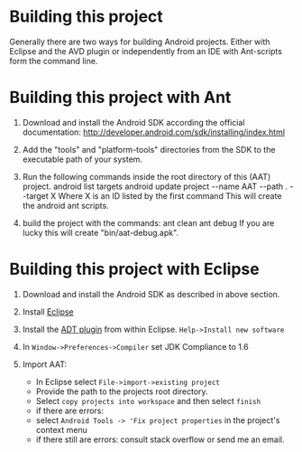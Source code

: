 # Building this project
Generally there are two ways for building Android projects. Either with Eclipse
and the AVD plugin or independently from an IDE with Ant-scripts form the command line.

# Building this project with Ant
1. Download and install the Android SDK according the official documentation:
   http://developer.android.com/sdk/installing/index.html

2. Add the "tools" and "platform-tools" directories from the SDK to the executable path of your system.

3. Run the following commands inside the root directory of this (AAT) project.
     android list targets
     android update project --name AAT --path . --target X
   Where X is an ID listed by the first command
   This will create the android ant scripts.

4. build the project with the commands:
     ant clean
     ant debug
   If you are lucky this will create "bin/aat-debug.apk".


# Building this project with Eclipse
1. Download and install the Android SDK as described in above section.

2. Install [Eclipse](http://eclipse.org)

3. Install the [ADT plugin](https://dl-ssl.google.com/android/eclipse/) from within Eclipse.
   `Help->Install new software`

4. In `Window->Preferences->Compiler` set JDK Compliance to 1.6

5. Import AAT:
   - In Eclipse select `File->import->existing project`
    - Provide the path to the projects root directory.
    - Select `copy projects into workspace` and then select `finish`
   - if there are errors:
    - select `Android Tools -> 'Fix project properties` in the project's context menu
    - if there still are errors:
      consult stack overflow or send me an email.
